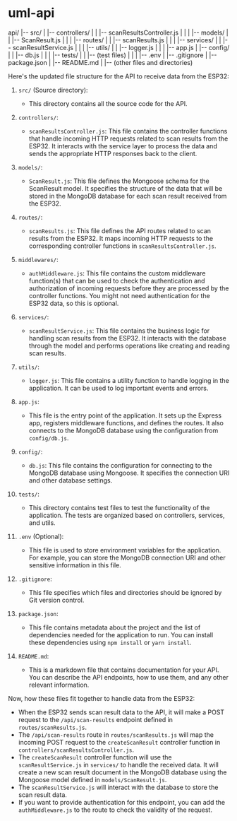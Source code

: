 # uml-api

api/
|-- src/
|   |-- controllers/
|   |   |-- scanResultsController.js
|   |
|   |-- models/
|   |   |-- ScanResult.js
|   |
|   |-- routes/
|   |   |-- scanResults.js
|   |
|   |-- services/
|   |   |-- scanResultService.js
|   |
|   |-- utils/
|   |   |-- logger.js
|   |
|   |-- app.js
|   |-- config/
|   |   |-- db.js
|   |
|   |-- tests/
|   |   |-- (test files)
|   |
|   |-- .env
|   |-- .gitignore
|   |-- package.json
|   |-- README.md
|
|-- (other files and directories)


Here's the updated file structure for the API to receive data from the ESP32:

1. `src/` (Source directory):
    
    - This directory contains all the source code for the API.
2. `controllers/`:
    
    - `scanResultsController.js`: This file contains the controller functions that handle incoming HTTP requests related to scan results from the ESP32. It interacts with the service layer to process the data and sends the appropriate HTTP responses back to the client.
3. `models/`:
    
    - `ScanResult.js`: This file defines the Mongoose schema for the ScanResult model. It specifies the structure of the data that will be stored in the MongoDB database for each scan result received from the ESP32.
4. `routes/`:
    
    - `scanResults.js`: This file defines the API routes related to scan results from the ESP32. It maps incoming HTTP requests to the corresponding controller functions in `scanResultsController.js`.
5. `middlewares/`:
    
    - `authMiddleware.js`: This file contains the custom middleware function(s) that can be used to check the authentication and authorization of incoming requests before they are processed by the controller functions. You might not need authentication for the ESP32 data, so this is optional.
6. `services/`:
    
    - `scanResultService.js`: This file contains the business logic for handling scan results from the ESP32. It interacts with the database through the model and performs operations like creating and reading scan results.
7. `utils/`:
    
    - `logger.js`: This file contains a utility function to handle logging in the application. It can be used to log important events and errors.
8. `app.js`:
    
    - This file is the entry point of the application. It sets up the Express app, registers middleware functions, and defines the routes. It also connects to the MongoDB database using the configuration from `config/db.js`.
9. `config/`:
    
    - `db.js`: This file contains the configuration for connecting to the MongoDB database using Mongoose. It specifies the connection URI and other database settings.
10. `tests/`:
    
    - This directory contains test files to test the functionality of the application. The tests are organized based on controllers, services, and utils.
11. `.env` (Optional):
    
    - This file is used to store environment variables for the application. For example, you can store the MongoDB connection URI and other sensitive information in this file.
12. `.gitignore`:
    
    - This file specifies which files and directories should be ignored by Git version control.
13. `package.json`:
    
    - This file contains metadata about the project and the list of dependencies needed for the application to run. You can install these dependencies using `npm install` or `yarn install`.
14. `README.md`:
    
    - This is a markdown file that contains documentation for your API. You can describe the API endpoints, how to use them, and any other relevant information.

Now, how these files fit together to handle data from the ESP32:

- When the ESP32 sends scan result data to the API, it will make a POST request to the `/api/scan-results` endpoint defined in `routes/scanResults.js`.
- The `/api/scan-results` route in `routes/scanResults.js` will map the incoming POST request to the `createScanResult` controller function in `controllers/scanResultsController.js`.
- The `createScanResult` controller function will use the `scanResultService.js` in `services/` to handle the received data. It will create a new scan result document in the MongoDB database using the Mongoose model defined in `models/ScanResult.js`.
- The `scanResultService.js` will interact with the database to store the scan result data.
- If you want to provide authentication for this endpoint, you can add the `authMiddleware.js` to the route to check the validity of the request.
